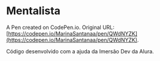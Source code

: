 # Mentalista

A Pen created on CodePen.io. Original URL: [https://codepen.io/MarinaSantanaa/pen/QWdNYZK](https://codepen.io/MarinaSantanaa/pen/QWdNYZK).

Código desenvolvido  com a ajuda da Imersão Dev da Alura.
